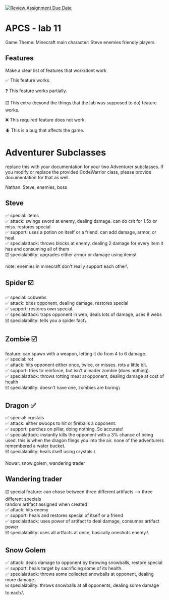 [![Review Assignment Due Date](https://classroom.github.com/assets/deadline-readme-button-22041afd0340ce965d47ae6ef1cefeee28c7c493a6346c4f15d667ab976d596c.svg)](https://classroom.github.com/a/KprAwj1n)
# APCS - lab 11


Game Theme: Minecraft
main character: Steve
enemies
friendly players

## Features

Make a clear list of features that work/dont work

:white_check_mark: This feature works.

:question: This feature works partially.

:ballot_box_with_check: This extra (beyond the things that the lab was supposed to do) feature works.

:x: This required feature does not work.

:beetle: This is a bug that affects the game.


# Adventurer Subclasses

replace this with your documentation for your two Adventurer subclasses. If you modify or replace the provided CodeWarrior class, please provide documentation for that as well.

Nathan: Steve, enemies, boss
## Steve
:white_check_mark: special: items\
:white_check_mark: attack: swings sword at enemy, dealing damage.  can do crit for 1.5x or miss. restores special\
:white_check_mark: support: uses a potion on itself or a friend.  can add damage, armor, or heal.\
:white_check_mark: specialattack: throws blocks at enemy.  dealing 2 damage for every item it has and consuming all of them\
:ballot_box_with_check: specialability: upgrades either armor or damage using items\

note: enemies in minecraft don't really support each other\
## Spider :ballot_box_with_check:
:white_check_mark: special: cobwebs\
:white_check_mark: attack: bites opponent, dealing damage, restores special\
:white_check_mark: support: restores own special. \
:white_check_mark: specialattack: traps opponent in web, deals lots of damage, uses 8 webs\
:ballot_box_with_check: specialability: tells you a spider fact\

## Zombie :ballot_box_with_check:
feature: can spawn with a weapon, letting it do from 4 to 6 damage.\
:white_check_mark: special: rot\
:white_check_mark: attack: hits opponent either once, twice, or misses.  rots a little bit.\
:white_check_mark: support: tries to reinforce, but isn't a leader zombie (does nothing).\
:white_check_mark: specialattack: throws rotting meat at opponent, dealing damage at cost of health\
:ballot_box_with_check: specialability: doesn't have one, zombies are boring\

## Dragon :white_check_mark:
:white_check_mark: special: crystals\
:white_check_mark: attack: either swoops to hit or fireballs a opponent.\
:white_check_mark: support: perches on pillar, doing nothing.  So accurate!\
:white_check_mark: specialattack: instantly kills the opponent with a 3% chance of being used.  this is when the dragon flings you into the air.  none of the adventurers remembered a water bucket.\
:ballot_box_with_check: specialability: heals itself using crystals.\


Nowar: snow golem, wandering trader

## Wandering trader
:ballot_box_with_check: special feature: can chose between three different artifacts --> three different specials\
random artifact assigned when created\
:white_check_mark: attack: hits enemy\
:white_check_mark: support: heals and restores special of itself or a friend\
:white_check_mark: specialattack: uses power of artifact to deal damage, consumes artifact power\
:ballot_box_with_check: specialability: uses all artfacts at once, basically oneshots enemy.\


## Snow Golem
:white_check_mark: attack: deals damage to opponent by throwing snowballs, restore special\
:white_check_mark: support: heals target by sacrificing some of its health.\
:white_check_mark: specialattack: throws some collected snowballs at opponent, dealing more damage.\
:ballot_box_with_check: specialability: throws snowballs at all opponents, dealing some damage to each.\
